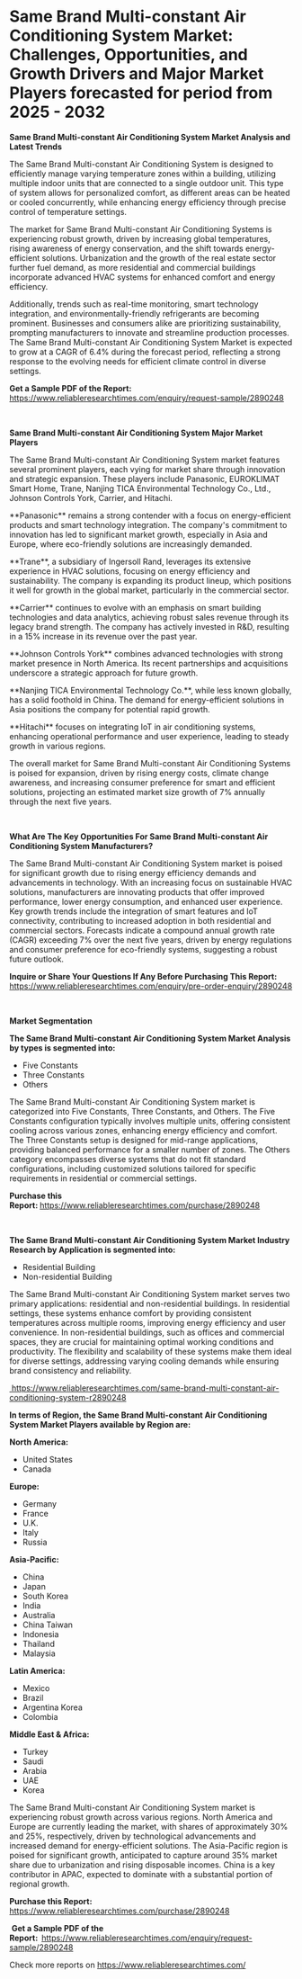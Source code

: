 <p><h1>Same Brand Multi-constant Air Conditioning System Market: Challenges, Opportunities, and Growth Drivers and Major Market Players forecasted for period from 2025 - 2032</h1></p><p><strong>Same Brand Multi-constant Air Conditioning System Market Analysis and Latest Trends</strong></p>
<p><p>The Same Brand Multi-constant Air Conditioning System is designed to efficiently manage varying temperature zones within a building, utilizing multiple indoor units that are connected to a single outdoor unit. This type of system allows for personalized comfort, as different areas can be heated or cooled concurrently, while enhancing energy efficiency through precise control of temperature settings.</p><p>The market for Same Brand Multi-constant Air Conditioning Systems is experiencing robust growth, driven by increasing global temperatures, rising awareness of energy conservation, and the shift towards energy-efficient solutions. Urbanization and the growth of the real estate sector further fuel demand, as more residential and commercial buildings incorporate advanced HVAC systems for enhanced comfort and energy efficiency.</p><p>Additionally, trends such as real-time monitoring, smart technology integration, and environmentally-friendly refrigerants are becoming prominent. Businesses and consumers alike are prioritizing sustainability, prompting manufacturers to innovate and streamline production processes. The Same Brand Multi-constant Air Conditioning System Market is expected to grow at a CAGR of 6.4% during the forecast period, reflecting a strong response to the evolving needs for efficient climate control in diverse settings.</p></p>
<p><strong>Get a Sample PDF of the Report:&nbsp;</strong> <a href="https://www.reliableresearchtimes.com/enquiry/request-sample/2890248?utm_campaign=2200&utm_medium=2&utm_source=Github&utm_content=ia&utm_term=14032025&utm_id=same-brand-multi-constant-air-conditioning-system">https://www.reliableresearchtimes.com/enquiry/request-sample/2890248</a></p>
<p>&nbsp;</p>
<p><strong>Same Brand Multi-constant Air Conditioning System Major Market Players</strong></p>
<p><p>The Same Brand Multi-constant Air Conditioning System market features several prominent players, each vying for market share through innovation and strategic expansion. These players include Panasonic, EUROKLIMAT Smart Home, Trane, Nanjing TICA Environmental Technology Co., Ltd., Johnson Controls York, Carrier, and Hitachi.</p><p>**Panasonic** remains a strong contender with a focus on energy-efficient products and smart technology integration. The company's commitment to innovation has led to significant market growth, especially in Asia and Europe, where eco-friendly solutions are increasingly demanded.</p><p>**Trane**, a subsidiary of Ingersoll Rand, leverages its extensive experience in HVAC solutions, focusing on energy efficiency and sustainability. The company is expanding its product lineup, which positions it well for growth in the global market, particularly in the commercial sector.</p><p>**Carrier** continues to evolve with an emphasis on smart building technologies and data analytics, achieving robust sales revenue through its legacy brand strength. The company has actively invested in R&D, resulting in a 15% increase in its revenue over the past year.</p><p>**Johnson Controls York** combines advanced technologies with strong market presence in North America. Its recent partnerships and acquisitions underscore a strategic approach for future growth.</p><p>**Nanjing TICA Environmental Technology Co.**, while less known globally, has a solid foothold in China. The demand for energy-efficient solutions in Asia positions the company for potential rapid growth.</p><p>**Hitachi** focuses on integrating IoT in air conditioning systems, enhancing operational performance and user experience, leading to steady growth in various regions.</p><p>The overall market for Same Brand Multi-constant Air Conditioning Systems is poised for expansion, driven by rising energy costs, climate change awareness, and increasing consumer preference for smart and efficient solutions, projecting an estimated market size growth of 7% annually through the next five years.</p></p>
<p>&nbsp;</p>
<p><strong>What Are The Key Opportunities For Same Brand Multi-constant Air Conditioning System Manufacturers?</strong></p>
<p><p>The Same Brand Multi-constant Air Conditioning System market is poised for significant growth due to rising energy efficiency demands and advancements in technology. With an increasing focus on sustainable HVAC solutions, manufacturers are innovating products that offer improved performance, lower energy consumption, and enhanced user experience. Key growth trends include the integration of smart features and IoT connectivity, contributing to increased adoption in both residential and commercial sectors. Forecasts indicate a compound annual growth rate (CAGR) exceeding 7% over the next five years, driven by energy regulations and consumer preference for eco-friendly systems, suggesting a robust future outlook.</p></p>
<p><strong>Inquire or Share Your Questions If Any Before Purchasing This Report:</strong> <a href="https://www.reliableresearchtimes.com/enquiry/pre-order-enquiry/2890248?utm_campaign=2200&utm_medium=2&utm_source=Github&utm_content=ia&utm_term=14032025&utm_id=same-brand-multi-constant-air-conditioning-system">https://www.reliableresearchtimes.com/enquiry/pre-order-enquiry/2890248</a></p>
<p>&nbsp;</p>
<p><strong>Market Segmentation</strong></p>
<p><strong>The Same Brand Multi-constant Air Conditioning System Market Analysis by types is segmented into:</strong></p>
<p><ul><li>Five Constants</li><li>Three Constants</li><li>Others</li></ul></p>
<p><p>The Same Brand Multi-constant Air Conditioning System market is categorized into Five Constants, Three Constants, and Others. The Five Constants configuration typically involves multiple units, offering consistent cooling across various zones, enhancing energy efficiency and comfort. The Three Constants setup is designed for mid-range applications, providing balanced performance for a smaller number of zones. The Others category encompasses diverse systems that do not fit standard configurations, including customized solutions tailored for specific requirements in residential or commercial settings.</p></p>
<p><strong>Purchase this Report:&nbsp;</strong><a href="https://www.reliableresearchtimes.com/purchase/2890248?utm_campaign=2200&utm_medium=2&utm_source=Github&utm_content=ia&utm_term=14032025&utm_id=same-brand-multi-constant-air-conditioning-system">https://www.reliableresearchtimes.com/purchase/2890248</a></p>
<p>&nbsp;</p>
<p><strong>The Same Brand Multi-constant Air Conditioning System Market Industry Research by Application is segmented into:</strong></p>
<p><ul><li>Residential Building</li><li>Non-residential Building</li></ul></p>
<p><p>The Same Brand Multi-constant Air Conditioning System market serves two primary applications: residential and non-residential buildings. In residential settings, these systems enhance comfort by providing consistent temperatures across multiple rooms, improving energy efficiency and user convenience. In non-residential buildings, such as offices and commercial spaces, they are crucial for maintaining optimal working conditions and productivity. The flexibility and scalability of these systems make them ideal for diverse settings, addressing varying cooling demands while ensuring brand consistency and reliability.</p></p>
<p><a href="https://www.reliableresearchtimes.com/same-brand-multi-constant-air-conditioning-system-r2890248?utm_campaign=2200&utm_medium=2&utm_source=Github&utm_content=ia&utm_term=14032025&utm_id=same-brand-multi-constant-air-conditioning-system">&nbsp;https://www.reliableresearchtimes.com/same-brand-multi-constant-air-conditioning-system-r2890248</a></p>
<p><strong>In terms of Region, the Same Brand Multi-constant Air Conditioning System Market Players available by Region are:</strong></p>
<p>
    <p> <strong> North America: </strong>
        <ul>
            <li>United States</li>
            <li>Canada</li>
        </ul>
        </p> 
    <p> <strong> Europe: </strong>
        <ul>
            <li>Germany</li>
            <li>France</li>
            <li>U.K.</li>
            <li>Italy</li>
            <li>Russia</li>
        </ul>
        </p> 
    <p> <strong> Asia-Pacific: </strong>
        <ul>
            <li>China</li>
            <li>Japan</li>
            <li>South Korea</li>
            <li>India</li>
            <li>Australia</li>
            <li>China Taiwan</li>
            <li>Indonesia</li>
            <li>Thailand</li>
            <li>Malaysia</li>
        </ul>
        </p> 
    <p> <strong> Latin America: </strong>
        <ul>
            <li>Mexico</li>
            <li>Brazil</li>
            <li>Argentina Korea</li>
            <li>Colombia</li>
        </ul>
        </p> 
    <p> <strong> Middle East & Africa: </strong>
        <ul>
            <li>Turkey</li>
            <li>Saudi</li>
            <li>Arabia</li>
            <li>UAE</li>
            <li>Korea</li>
        </ul>
    </p>
    </p>
<p><p>The Same Brand Multi-constant Air Conditioning System market is experiencing robust growth across various regions. North America and Europe are currently leading the market, with shares of approximately 30% and 25%, respectively, driven by technological advancements and increased demand for energy-efficient solutions. The Asia-Pacific region is poised for significant growth, anticipated to capture around 35% market share due to urbanization and rising disposable incomes. China is a key contributor in APAC, expected to dominate with a substantial portion of regional growth.</p></p>
<p><strong>Purchase this Report: </strong><a href="https://www.reliableresearchtimes.com/purchase/2890248?utm_campaign=2200&utm_medium=2&utm_source=Github&utm_content=ia&utm_term=14032025&utm_id=same-brand-multi-constant-air-conditioning-system">https://www.reliableresearchtimes.com/purchase/2890248</a></p>
<p>&nbsp;<strong>Get a Sample PDF of the Report:&nbsp;&nbsp;</strong><a href="https://www.reliableresearchtimes.com/enquiry/request-sample/2890248?utm_campaign=2200&utm_medium=2&utm_source=Github&utm_content=ia&utm_term=14032025&utm_id=same-brand-multi-constant-air-conditioning-system">https://www.reliableresearchtimes.com/enquiry/request-sample/2890248</a></p>
<p><strong></strong></p>
<p>Check more reports on <a href="https://www.reliableresearchtimes.com/?utm_campaign=2200&utm_medium=2&utm_source=Github&utm_content=ia&utm_term=14032025&utm_id=same-brand-multi-constant-air-conditioning-system">https://www.reliableresearchtimes.com/</a></p>